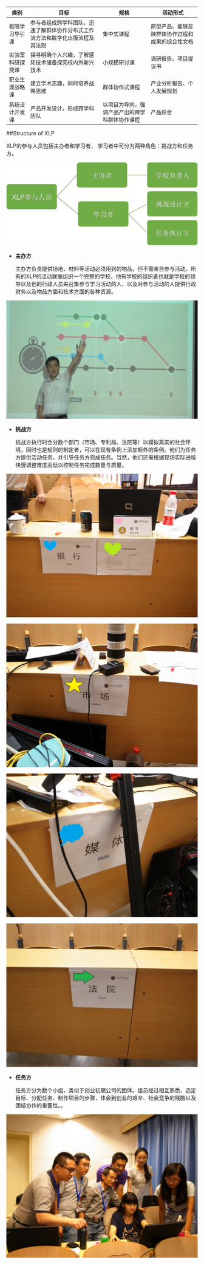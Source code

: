 |类别|目标|规格|活动形式|
|---|---|---|-------|
| 极限学习导引课|参与者组成跨学科团队，迅速了解群体协作分布式工作流方法和数字化出版流程及其法则|集中式课程|原型产品、能够反映群体协作过程和成果的综合性文档|
|实验室科研探究课|探寻明确个人兴趣，了解感知技术储备探究校内外新兴技术|小规模研讨课|调研报告、项目提议书|
|职业生涯战略课|建立学术志趣，同时培养战略思维|群体协作式课程|产业分析报告、个人发展规划|
|系统设计开发课|产品开发设计，形成跨学科团队|以项目为导向，强调产品产出的跨学科群体协作课程|产品综合|



##Structure of XLP

XLP的参与人员包括主办者和学习者， 学习者中可分为两种角色：挑战方和任务方。

![0](../assets/introduction/how_to_conduct/01.jpg)

* **主办方**

  主办方负责提供场地、材料等活动必须用到的物品，但不需亲自参与活动。所有的XLP的活动就像组织一个完整的学校，他有学校的组织者也就是学校的领导以及他的行政人员来召集参与学习活动的人，以及对参与活动的人提供行政财务以及物品方面和技术方面的各种资源。

![1](../assets/introduction/how_to_conduct/teacher.jpg)

* **挑战方**

  挑战方执行时会分数个部门（市场、专利局、法院等）以模拟真实的社会环境，同时也是规则的制定者，可以在现有条例上添加额外的条例。他们为任务方提供活动任务，并引导任务方完成任务。当然，他们还需根据现场实际进程快慢调整难度高低以控制任务完成数量与质量。

![2](../assets/introduction/how_to_conduct/R0015020.jpg)

![2](../assets/introduction/how_to_conduct/R0015021.jpg)

![2](../assets/introduction/how_to_conduct/R0015022.jpg)

![2](../assets/introduction/how_to_conduct/R0015024.jpg)


* **任务方**

  任务方分为数个小组，类似于创业初期公司的团体。组员经过相互熟悉、选定目标、分配任务、制作项目的步骤，体会到创业的艰辛、社会竞争的残酷以及团结协作的重要性。。

![2](../assets/introduction/how_to_conduct/R0015067.jpg)


